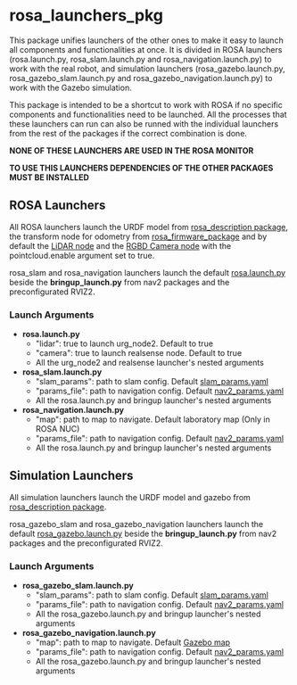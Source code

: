 # rosa_launchers_pkg

This package unifies launchers of the other ones to make it easy to launch all components and functionalities at once.
It is divided in ROSA launchers (rosa.launch.py, rosa_slam.launch.py and rosa_navigation.launch.py) to work with the real robot, and simulation launchers (rosa_gazebo.launch.py, rosa_gazebo_slam.launch.py and rosa_gazebo_navigation.launch.py) to work with the Gazebo simulation.

This package is intended to be a shortcut to work with ROSA if no specific components and functionalities need to be launched. All the processes that these launchers can run can also be runned with the individual launchers from the rest of the packages if the correct combination is done.

**NONE OF THESE LAUNCHERS ARE USED IN THE ROSA MONITOR**

**TO USE THIS LAUNCHERS DEPENDENCIES OF THE OTHER PACKAGES MUST BE INSTALLED**

## ROSA Launchers
All ROSA launchers launch the URDF model from [rosa_description package](../rosa_description/description/rosa/), the transform node for odometry from [rosa_firmware_package](../rosa_firmware/rosa_driver/rosa_driver.cpp) and by default the [LiDAR node](../urg_node2/launch/urg_node2.launch.py) and the [RGBD Camera node](../rosa_camera/realsense-ros/realsense2_camera/launch/rs_launch.py) with the pointcloud.enable argument set to true. 

rosa_slam and rosa_navigation launchers launch the default [rosa.launch.py](launch/rosa.launch.py) beside the **bringup_launch.py** from nav2 packages and the preconfigurated RVIZ2.

### Launch Arguments

- **rosa.launch.py**
  - "lidar": true to launch urg_node2. Default to true
  - "camera": true to launch realsense node. Default to true
  - All the urg_node2 and realsense launcher's nested arguments
- **rosa_slam.launch.py**
  - "slam_params": path to slam config. Default [slam_params.yaml](../rosa_description/config/slam_params.yaml)
  - "params_file": path to navigation config. Default [nav2_params.yaml](../rosa_description/config/nav2_params.yaml)
  - All the rosa.launch.py and bringup launcher's nested arguments
- **rosa_navigation.launch.py**
  - "map": path to map to navigate. Default laboratory map (Only in ROSA NUC)
  - "params_file": path to navigation config. Default [nav2_params.yaml](../rosa_description/config/nav2_params.yaml)
  - All the rosa.launch.py and bringup launcher's nested arguments

## Simulation Launchers
All simulation launchers launch the URDF model and gazebo from [rosa_description package](../rosa_description/description/rosa/). 

rosa_gazebo_slam and rosa_gazebo_navigation launchers launch the default [rosa_gazebo.launch.py](launch/rosa_gazebo.launch.py) beside the **bringup_launch.py** from nav2 packages and the preconfigurated RVIZ2.

### Launch Arguments

- **rosa_gazebo_slam.launch.py**
  - "slam_params": path to slam config. Default [slam_params.yaml](../rosa_description/config/slam_params.yaml)
  - "params_file": path to navigation config. Default [nav2_params.yaml](../rosa_description/config/nav2_params.yaml)
  - All the rosa_gazebo.launch.py and bringup launcher's nested arguments
- **rosa_gazebo_navigation.launch.py**
  - "map": path to map to navigate. Default [Gazebo map](../rosa_description/gz_slam_map/gaz_world.yaml)
  - "params_file": path to navigation config. Default [nav2_params.yaml](../rosa_description/config/nav2_params.yaml)
  - All the rosa_gazebo.launch.py and bringup launcher's nested arguments
